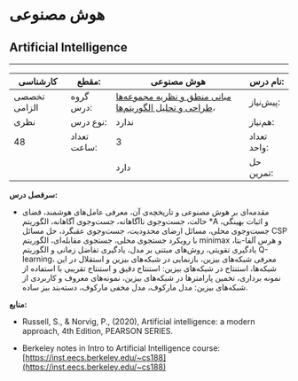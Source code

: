 # هوش مصنوعی

## Artificial Intelligence

---

| کارشناسی     | مقطع:       | هوش مصنوعی                                                                                                                                            | نام درس:    |
| ------------ | ----------- | ----------------------------------------------------------------------------------------------------------------------------------------------------- | ----------- |
| تخصصی الزامی | گروه درس:   | [مبانی منطق و نظریه مجموعه‌ها](../mandatory/Fundamentals-of-Logic.md) ،[طراحی و تحلیل الگوریتم‌ها](../mandatory/Design-and-Analysis-of-Algorithms.md) | پیش‌نیاز:   |
| نظری         | نوع درس:    | ندارد                                                                                                                                                 | هم‌نیاز:    |
| 48           | تعداد ساعت: | 3                                                                                                                                                     | تعداد واحد: |
|              |             | دارد                                                                                                                                                  | حل تمرین:   |

**سرفصل درس:**

- مقدمه‌ای بر هوش مصنوعی و تاریخچه‌ی آن، معرفی عامل‌های هوشمند، فضای حالت، جست‌وجوی ناآگاهانه، جست‌وجوی آگاهانه، الگوریتم \*A و اثبات بهینگی، جست‌وجوی محلی، مسائل ارضای محدودیت، جست‌وجوی عقبگرد، حل مسائل CSP با رویکرد جستجوی محلی، جستجوی مقابله‌ای، الگوریتم minimax و هرس آلفا-بتا، یادگیری تقویتی، روش‌های مبتنی بر مدل، یادگیری تفاضل زمانی و الگوریتم Q-learning، معرفی شبکه‌های بیزین، بازنمایی در شبکه‌های بیزین و استقلال در این شبکه‌ها، استنتاج در شبکه‌های بیزین: استنتاج دقیق و استنتاج تقریبی با استفاده از نمونه برداری، تخمین پارامترها در شبکه‌های بیزین، نمونه‌های معروف و کاربردی از شبکه‌های بیزین: مدل مارکوف، مدل مخفی مارکوف، دسته‌بند بیز ساده.

**منابع:**

- Russell, S., & Norvig, P., (2020), Artificial intelligence: a modern approach, 4th Edition, PEARSON SERIES.

- Berkeley notes in Intro to Artificial Intelligence course: [https://inst.eecs.berkeley.edu/~cs188](https://inst.eecs.berkeley.edu/~cs188)
